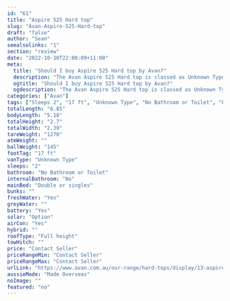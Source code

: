 ```yaml
---
id: "61"
title: "Aspire 525 Hard top"
slug: "Avan-Aspire-525-Hard-top"
draft: "false"
author: "Sean"
seealsolinks: "1"
section: "review"
date: "2022-10-10T22:00:09+11:00"
meta:
  title: "Should I buy Aspire 525 Hard top by Avan?"
  description: "The Avan Aspire 525 Hard top is classed as Unknown Type, and sleeps 2 people. It is Made Overseas and comes in at 17 ft. It generally has No Bathroom or Toilet."
  ogtitle: "Should I buy Aspire 525 Hard top by Avan?"
  ogdescription: "The Avan Aspire 525 Hard top is classed as Unknown Type, and sleeps 2 people. It is Made Overseas and comes in at 17 ft. It generally has No Bathroom or Toilet."
categories: ["Avan"]
tags: ["Sleeps 2", "17 ft", "Unknown Type", "No Bathroom or Toilet", "Full height", "Price Unknown"]
totalLength: "6.85"
bodyLength: "5.18"
totalHeight: "2.7"
totalWidth: "2.39"
tareWeight: "1270"
atmWeight: ""
ballWeight: "145"
footTag: "17 ft"
vanType: "Unknown Type"
sleeps: "2"
bathroom: "No Bathroom or Toilet"
internalBathroom: "No"
mainBed: "Double or singles"
bunks: ""
freshWater: "Yes"
greyWater: ""
battery: "Yes"
solar: "Option"
airCon: "Yes"
hybrid: ""
roofType: "Full height"
towHitch: ""
price: "Contact Seller"
priceRangeMin: "Contact Seller"
priceRangeMax: "Contact Seller"
urlLink: "https://www.avan.com.au/our-range/hard-tops/display/13-aspire-500-series-hardtop"
aussieMade: "Made Overseas"
noImage: ""
featured: "no"
---
```

